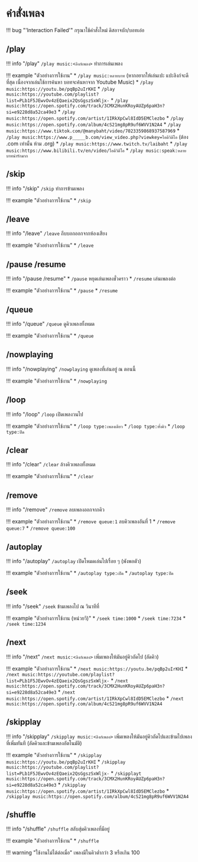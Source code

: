 # คำสั่งเพลง

!!! bug "'Interaction Failed'"
    กรุณาใช้คำสั่งใหม่ ดิสอาจบัก/บอทเอ๋อ

## /play

!!! info "/play"
    `/play music:<ลิงก์เพลง>` ทำการเล่นเพลง

!!! example "ตัวอย่างการใช้งาน"
    * `/play music:หลายบาท` (หากอยากให้เล่นเปะ แปะลิงก์จะดีที่สุด เนื่องจากเล่นใช้การค้นหา บอทจะค้นหาจาก Youtube Music)
    * `/play music:https://youtu.be/pqBp2uIrKHI`
    * `/play music:https://youtube.com/playlist?list=PLb1F5JEwvOv4zEQaeix2QsGgszSxWljx-`
    * `/play music:https://open.spotify.com/track/3CMX2HunKRoyAUZp6paH3n?si=e9228d8a52ca49e3`
    * `/play music:https://open.spotify.com/artist/1IRkXpCwl8IdD5EMClezbo`
    * `/play music:https://open.spotify.com/album/4cS21mg8pR9uf6WVV1N2A4`
    * `/play music:https://www.tiktok.com/@manybaht/video/7023359868937587969`
    * `/play music:https://www.p_____b.com/view_video.php?viewkey=ไอดีวิดีโอ` (ต้อง .com เท่านั้น ห้าม .org)
    * `/play music:https://www.twitch.tv/laibaht`
    * `/play music:https://www.bilibili.tv/en/video/ไอดีวิดีโอ`
    * `/play music:speak:หลายบาทน่ารักมาก`

## /skip

!!! info "/skip"
    `/skip` ทำการข้ามเพลง

!!! example "ตัวอย่างการใช้งาน"
    * `/skip`

## /leave

!!! info "/leave"
    `/leave` ถีบบอกออกจากห้องเสียง

!!! example "ตัวอย่างการใช้งาน"
    * `/leave`

## /pause /resume

!!! info "/pause /resume"
    * `/pause` หยุดเล่นเพลงชั่วคราว
    * `/resume` เล่นเพลงต่อ

!!! example "ตัวอย่างการใช้งาน"
    * `/pause`
    * `/resume`

## /queue

!!! info "/queue"
    `/queue` ดูคิวเพลงทั้งหมด

!!! example "ตัวอย่างการใช้งาน"
    * `/queue`

## /nowplaying

!!! info "/nowplaying"
    `/nowplaying` ดูเพลงที่เล่นอยู่ ณ ตอนนี้

!!! example "ตัวอย่างการใช้งาน"
    * `/nowplaying`

## /loop

!!! info "/loop"
    `/loop` เปิดเพลงวนไป

!!! example "ตัวอย่างการใช้งาน"
    * `/loop type:เพลงเดียว`
    * `/loop type:ทั้งคิว`
    * `/loop type:ปิด`

## /clear

!!! info "/clear"
    `/clear` ล้างคิวเพลงทั้งหมด

!!! example "ตัวอย่างการใช้งาน"
    * `/clear`

## /remove

!!! info "/remove"
    `/remove` ลบเพลงออกจากคิว

!!! example "ตัวอย่างการใช้งาน"
    * `/remove queue:1` ลบคิวเพลงอันที่ 1
    * `/remove queue:7`
    * `/remove queue:100`

## /autoplay

!!! info "/autoplay"
    `/autoplay` เปิดโหมดเล่นไปเรื่อย ๆ (พังพอตัว)

!!! example "ตัวอย่างการใช้งาน"
    * `/autoplay type:เปิด`
    * `/autoplay type:ปิด`

## /seek

!!! info "/seek"
    `/seek` ข้ามเพลงไป ณ วินาทีที่

!!! example "ตัวอย่างการใช้งาน (หน่วยวิ)"
    * `/seek time:1000`
    * `/seek time:7234`
    * `/seek time:1234`

## /next

!!! info "/next"
    `/next music:<ลิงก์เพลง>` เพิ่มเพลงให้มันอยู่คิวถัดไป (ลัดคิว)

!!! example "ตัวอย่างการใช้งาน"
    * `/next music:https://youtu.be/pqBp2uIrKHI`
    * `/next music:https://youtube.com/playlist?list=PLb1F5JEwvOv4zEQaeix2QsGgszSxWljx-`
    * `/next music:https://open.spotify.com/track/3CMX2HunKRoyAUZp6paH3n?si=e9228d8a52ca49e3`
    * `/next music:https://open.spotify.com/artist/1IRkXpCwl8IdD5EMClezbo`
    * `/next music:https://open.spotify.com/album/4cS21mg8pR9uf6WVV1N2A4`

## /skipplay

!!! info "/skipplay"
    `/skipplay music:<ลิงก์เพลง>` เพิ่มเพลงให้มันอยู่คิวถัดไปและข้ามไปเพลงที่เพิ่มทันที (ลัดคิวและข้ามเพลงอัตโนมัติ)

!!! example "ตัวอย่างการใช้งาน"
    * `/skipplay music:https://youtu.be/pqBp2uIrKHI`
    * `/skipplay music:https://youtube.com/playlist?list=PLb1F5JEwvOv4zEQaeix2QsGgszSxWljx-`
    * `/skipplayt music:https://open.spotify.com/track/3CMX2HunKRoyAUZp6paH3n?si=e9228d8a52ca49e3`
    * `/skipplay music:https://open.spotify.com/artist/1IRkXpCwl8IdD5EMClezbo`
    * `/skipplay music:https://open.spotify.com/album/4cS21mg8pR9uf6WVV1N2A4`

## /shuffle

!!! info "/shuffle"
    `/shuffle` สลับสุ่มคิวเพลงที่มีอยู่

!!! example "ตัวอย่างการใช้งาน"
    * `/shuffle`

!!! warning "ใช้งานไม่ได้ต่อเมื่อ"
    เพลงมีในคิวต่ำกว่า 3 หรือเกิน 100